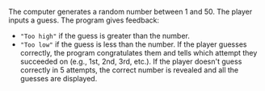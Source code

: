 The computer generates a random number between 1 and 50.
The player inputs a guess.
The program gives feedback:
   - `"Too high"` if the guess is greater than the number.
   - `"Too low"` if the guess is less than the number.
If the player guesses correctly, the program congratulates them and tells which attempt they succeeded on (e.g., 1st, 2nd, 3rd, etc.).
If the player doesn't guess correctly in 5 attempts, the correct number is revealed and all the guesses are displayed.
